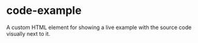 # code-example
A custom HTML element for showing a live example with the source code visually next to it.
